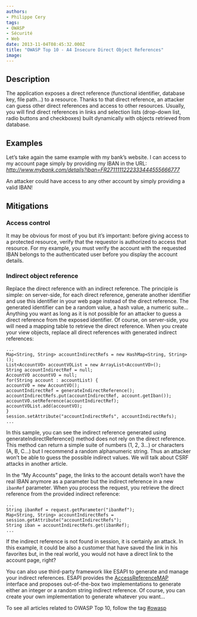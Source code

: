 ```yaml
---
authors:
- Philippe Cery
tags:
- OWASP
- Sécurité
- Web
date: 2013-11-04T08:45:32.000Z
title: "OWASP Top 10 - A4 Insecure Direct Object References"
image: 
---
```


## Description

The application exposes a direct reference (functional identifier, database key, file path…) to a resource. Thanks to that direct reference, an attacker can guess other direct references and access to other resources.
 Usually, you will find direct references in links and selection lists (drop-down list, radio buttons and checkboxes) built dynamically with objects retrieved from database.

## Examples

Let’s take again the same example with my bank’s website.
 I can access to my account page simply by providing my IBAN in the URL:
*http://www.mybank.com/details?iban=FR2711111222333444555666777*

An attacker could have access to any other account by simply providing a valid IBAN!

## Mitigations

### Access control

It may be obvious for most of you but it’s important: before giving access to a protected resource, verify that the requestor is authorized to access that resource.
 For my example, you must verify the account with the requested IBAN belongs to the authenticated user before you display the account details.

### Indirect object reference

Replace the direct reference with an indirect reference.
 The principle is simple: on server-side, for each direct reference, generate another identifier and use this identifier in your web page instead of the direct reference. The generated identifier can be a random value, a hash value, a numeric suite… Anything you want as long as it is not possible for an attacker to guess a direct reference from the exposed identifier. Of course, on server-side, you will need a mapping table to retrieve the direct reference.
 When you create your view objects, replace all direct references with generated indirect references:
```language-java
...
Map<String, String> accountIndirectRefs = new HashMap<String, String>();
List<AccountVO> accountVOList = new ArrayList<AccountVO>();
String accountIndirectRef = null;
AccountVO accountVO = null;
for(String account : accountList) {
accountVO = new AccountVO();
accountIndirectRef = generateIndirectReference();
accountIndirectRefs.put(accountIndirectRef, account.getIban());
accountVO.setReference(accountIndirectRef);
accountVOList.add(accountVO);
}
session.setAttribute("accountIndirectRefs", accountIndirectRefs);
...
```

In this sample, you can see the indirect reference generated using generateIndirectReference() method does not rely on the direct reference. This method can return a simple suite of numbers (1, 2, 3…) or characters (A, B, C…) but I recommend a random alphanumeric string. Thus an attacker won’t be able to guess the possible indirect values. We will talk about CSRF attacks in another article.

In the “My Accounts” page, the links to the account details won’t have the real IBAN anymore as a parameter but the indirect reference in a new `ibanRef` parameter. When you process the request, you retrieve the direct reference from the provided indirect reference:
```language-java
...
String ibanRef = request.getParameter("ibanRef");
Map<String, String> accountIndirectRefs = session.getAttribute("accountIndirectRefs");
String iban = accountIndirectRefs.get(ibanRef);
...
```

If the indirect reference is not found in session, it is certainly an attack.
 In this example, it could be also a customer that have saved the link in his favorites but, in the real world, you would not have a direct link to the account page, right?

You can also use third-party framework like ESAPI to generate and manage your indirect references. ESAPI provides the [AccessReferenceMAP<K>](http://owasp-esapi-java.googlecode.com/svn/trunk_doc/latest/org/owasp/esapi/AccessReferenceMap.html "ESAPI's AccessReferenceMAP interface") interface and proposes out-of-the-box two implementations to generate either an integer or a random string indirect reference. Of course, you can create your own implementation to generate whatever you want…

To see all articles related to OWASP Top 10, follow the tag [#owasp](http://blog.ippon.fr/tag/owasp/ "OWASP Top 10")
